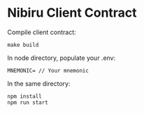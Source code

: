 # Nibiru Client Contract

Compile client contract:

```
make build
```

In node directory, populate your .env:

```
MNEMONIC= // Your mnemonic
```

In the same directory:

```
npm install
npm run start
```